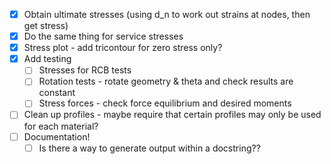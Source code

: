 - [x] Obtain ultimate stresses (using d_n to work out strains at nodes, then get stress)
- [x] Do the same thing for service stresses
- [x] Stress plot - add tricontour for zero stress only?
- [x] Add testing
  - [ ] Stresses for RCB tests
  - [ ] Rotation tests - rotate geometry & theta and check results are constant
  - [ ] Stress forces - check force equilibrium and desired moments
- [ ] Clean up profiles - maybe require that certain profiles may only be used for each material?
- [ ] Documentation!
  - [ ] Is there a way to generate output within a docstring??
